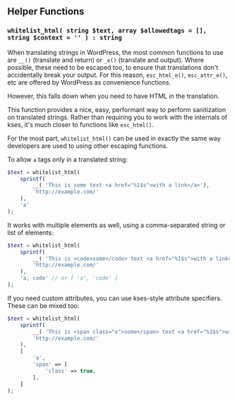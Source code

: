 ## Helper Functions

### `whitelist_html( string $text, array $allowedtags = [], string $context = '' ) : string`

When translating strings in WordPress, the most common functions to use are `__()` (translate and return) or `_e()` (translate and output). Where possible, these need to be escaped too, to ensure that translations don't accidentally break your output. For this reason, `esc_html_e()`, `esc_attr_e()`, etc are offered by WordPress as convenience functions.

However, this falls down when you need to have HTML in the translation.

This function provides a nice, easy, performant way to perform sanitization on translated strings. Rather than requiring you to work with the internals of kses, it's much closer to functions like `esc_html()`.

For the most part, `whitelist_html()` can be used in exactly the same way developers are used to using other escaping functions.

To allow `a` tags only in a translated string:

```php
$text = whitelist_html(
	sprintf(
		__( 'This is some text <a href="%1$s">with a link</a>'),
		'http://example.com/'
	),
	'a'
);
```
It works with multiple elements as well, using a comma-separated string or list of elements:

```php
$text = whitelist_html(
	sprintf(
		__( 'This is <code>some</code> text <a href="%1$s">with a link</a>'),
		'http://example.com/'
	),
	'a, code' // or [ 'a', 'code' ]
);
```
If you need custom attributes, you can use kses-style attribute specifiers.
These can be mixed too:

```php
$text = whitelist_html(
	sprintf(
		__( 'This is <span class="x">some</span> text <a href="%1$s">with a link</a>'),
		'http://example.com/'
	),
	[
		'a',
		'span' => [
			'class' => true,
		],
	]
);
```
